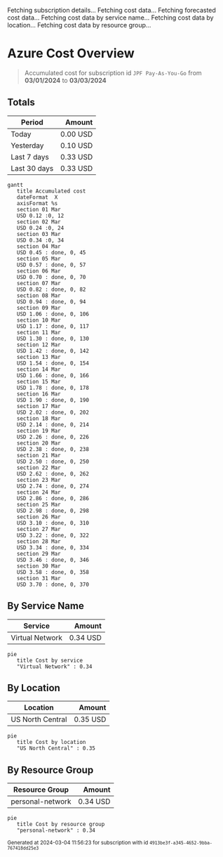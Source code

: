 Fetching subscription details...
Fetching cost data...
Fetching forecasted cost data...
Fetching cost data by service name...
Fetching cost data by location...
Fetching cost data by resource group...
# Azure Cost Overview

> Accumulated cost for subscription id `JPF Pay-As-You-Go` from **03/01/2024** to **03/03/2024**

## Totals

|Period|Amount|
|---|---:|
|Today|0.00 USD|
|Yesterday|0.10 USD|
|Last 7 days|0.33 USD|
|Last 30 days|0.33 USD|

```mermaid
gantt
   title Accumulated cost
   dateFormat  X
   axisFormat %s
   section 01 Mar
   USD 0.12 :0, 12
   section 02 Mar
   USD 0.24 :0, 24
   section 03 Mar
   USD 0.34 :0, 34
   section 04 Mar
   USD 0.45 : done, 0, 45
   section 05 Mar
   USD 0.57 : done, 0, 57
   section 06 Mar
   USD 0.70 : done, 0, 70
   section 07 Mar
   USD 0.82 : done, 0, 82
   section 08 Mar
   USD 0.94 : done, 0, 94
   section 09 Mar
   USD 1.06 : done, 0, 106
   section 10 Mar
   USD 1.17 : done, 0, 117
   section 11 Mar
   USD 1.30 : done, 0, 130
   section 12 Mar
   USD 1.42 : done, 0, 142
   section 13 Mar
   USD 1.54 : done, 0, 154
   section 14 Mar
   USD 1.66 : done, 0, 166
   section 15 Mar
   USD 1.78 : done, 0, 178
   section 16 Mar
   USD 1.90 : done, 0, 190
   section 17 Mar
   USD 2.02 : done, 0, 202
   section 18 Mar
   USD 2.14 : done, 0, 214
   section 19 Mar
   USD 2.26 : done, 0, 226
   section 20 Mar
   USD 2.38 : done, 0, 238
   section 21 Mar
   USD 2.50 : done, 0, 250
   section 22 Mar
   USD 2.62 : done, 0, 262
   section 23 Mar
   USD 2.74 : done, 0, 274
   section 24 Mar
   USD 2.86 : done, 0, 286
   section 25 Mar
   USD 2.98 : done, 0, 298
   section 26 Mar
   USD 3.10 : done, 0, 310
   section 27 Mar
   USD 3.22 : done, 0, 322
   section 28 Mar
   USD 3.34 : done, 0, 334
   section 29 Mar
   USD 3.46 : done, 0, 346
   section 30 Mar
   USD 3.58 : done, 0, 358
   section 31 Mar
   USD 3.70 : done, 0, 370
```

## By Service Name

|Service|Amount|
|---|---:|
|Virtual Network|0.34 USD|

```mermaid
pie
   title Cost by service
   "Virtual Network" : 0.34
```

## By Location

|Location|Amount|
|---|---:|
|US North Central|0.35 USD|

```mermaid
pie
   title Cost by location
   "US North Central" : 0.35
```

## By Resource Group

|Resource Group|Amount|
|---|---:|
|personal-network|0.34 USD|

```mermaid
pie
   title Cost by resource group
   "personal-network" : 0.34
```

<sup>Generated at 2024-03-04 11:56:23 for subscription with id `4913be3f-a345-4652-9bba-767418dd25e3`</sup>
